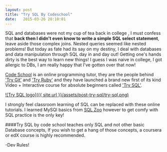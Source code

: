 ```yaml
---
layout: post
title: "Try SQL By Codeschool"
date:   2015-03-26 20:10:01
---
```


SQL and databases were not my cup of tea back in college , I must confess that __back then I didn't even know to write a simple SQL select statement__, leave aside those complex joins. Nested queries seemed like nested problems! But today as fate had its say on my destiny, I deal with databases and data manipulation through SQL day in and day out! Getting one's hands dirty is the best way to learn new things! I guess I was naive in college, I got allergic to DBs, I am really happy that I've gotten over that now!

[Code School](https://codeschool.com) is an online programming tutor, they are the people behind ['Try Git'](https://try.github.io) and ['Try Ruby'](http://tryruby.org) and they have launched a brand new first of its kind Video + Interactive course for absolute beginners called ['Try SQL'](https://www.codeschool.com/courses/try-sql).

[![Try SQL logo]({{ site.url }}/assets/post-try-sql/try-sql.png)](https://www.codeschool.com/courses/try-sql)


I strongly feel classroom learning of SQL can be replaced with these online tutorials. I learned MySQl basics from [SQL Zoo](http://sqlzoo.net/wiki/SQL_Tutorial) however to get comfy with SQL practice is the only key!

####Try SQL by code school teaches only SQL and not other basic Database concepts, If you wish to get a hang of those concepts, a coursera or edX course is highly recommended.

-Dev Rules!
